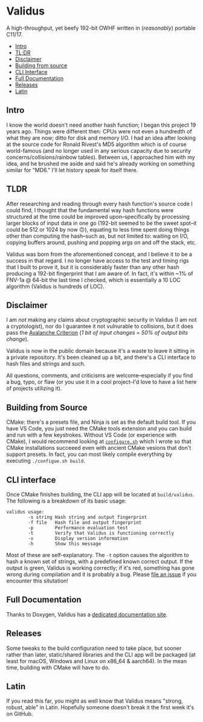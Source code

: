 # Validus

A high-throughput, yet beefy 192-bit OWHF written in (*reasonably*) portable C11/17.

<!-- toc -->

- [Intro](#intro)
- [TL;DR](#tldr)
- [Disclaimer](#disclaimer)
- [Building from source](#building-from-source)
- [CLI Interface](#cli-interface)
- [Full Documentation](#full-documentation)
- [Releases](#releases)
- [Latin](#latin)

<!-- tocstop -->

## <a id="intro" /> Intro

I know the world doesn't need another hash function; I began this project 19 years ago. Things were different then: CPUs were not even a hundredth of what they are now; ditto for disk and memory I/O. I had an idea after looking at the source code for Ronald Rivest's MD5 algorithm which is of course world-famous (and no longer used in any serious capacity due to security concerns/collisions/rainbow tables). Between us, I approached him with my idea, and he brushed me aside and said he's already working on something similar for "MD6." I'll let history speak for itself there.

## <a id="tldr" /> TLDR

After researching and reading through every hash function's source code I could find, I thought that the fundamental way hash functions were structured at the time could be improved upon–specifically by processing larger blocks of input data in one go (192-bit seemed to be the sweet spot–it could be 512 or 1024 by now 🙃), equating to less time spent doing things other than computing the hash–such as, but not limited to: waiting on I/O, copying buffers around, pushing and popping args on and off the stack, etc.

Validus was born from the aforementioned concept, and I believe it to be a success in that regard. I no longer have access to the test and timing rigs that I built to prove it, but it is considerably faster than any other hash producing a 192-bit fingerprint that I am aware of. In fact, it's within ~1% of FNV-1a @ 64-bit the last time I checked, which is essentially a 10 LOC algorithm (Validus is hundreds of LOC).

## <a id="disclaimer" /> Disclaimer

I am *not* making any claims about cryptographic security in Validus (I am not a cryptologist), nor do I guarantee it not vulnurable to collisions, but it does pass the [Avalanche Criterion](https://arishs.medium.com/analyze-your-hash-functions-the-avalanche-metrics-calculation-767b7445ee6f) (*1 bit of input changes = 50% of output bits change*).

Validus is now in the public domain because it's a waste to leave it sitting in a private repository. It's been cleaned up a bit, and there's a CLI interface to hash files and strings and such.

All questions, comments, and criticisms are welcome–especially if you find a bug, typo, or flaw (or you use it in a cool project–I'd love to have a list here of projects utilizing it).

## <a id="building-from-source" /> Building from Source

CMake: there's a presets file, and Ninja is set as the default build tool. If you have VS Code, you just need the CMake tools extension and you can build and run with a few keystrokes. Without VS Code (or experience with CMake), I would recommend looking at [`configure.sh`](https://github.com/aremmell/validus/blob/master/configure.sh) which I wrote so that CMake installations succeeed even with ancient CMake vesions that don't support presets. In fact, you can most likely compile everything by executing `./configue.sh build`.

## <a id="cli-interface" /> CLI interface

Once CMake finishes building, the CLI app will be located at `build/validus`. The following is a breakdown of its basic usage:

```log
validus usage:
        -s string Hash string and output fingerprint
        -f file   Hash file and output fingerprint
        -p        Performance evaluation test
        -t        Verify that Validus is functioning correctly
        -v        Display version information
        -h        Show this message
```

Most of these are self-explanatory. The `-t` option causes the algorithm to hash a known set of strings, with a predefined known correct output. If the output is green, Validus is working correctly; if it's red, something has gone wrong during compilation and it is probably a bug. Please [file an issue](https://github.com/aremmell/validus/issues/new) if you encounter this situtation!

## <a id="full-documentation" /> Full Documentation

Thanks to Doxygen, Validus has a [dedicated documentation site](https://validus.rml.dev).

## <a id="releases" /> Releases

Some tweaks to the build configuration need to take place, but sooner rather than later, static/shared libraries and the CLI app will be packaged (at least for macOS, Windows and Linux on x86_64 & aarch64). In the mean time, building with CMake will have to do.

## <a id="latin" /> Latin

If you read this far, you might as well know that Validus means "strong, robust, able" in Latin. Hopefully someone doesn't break it the first week it's on GitHub.
